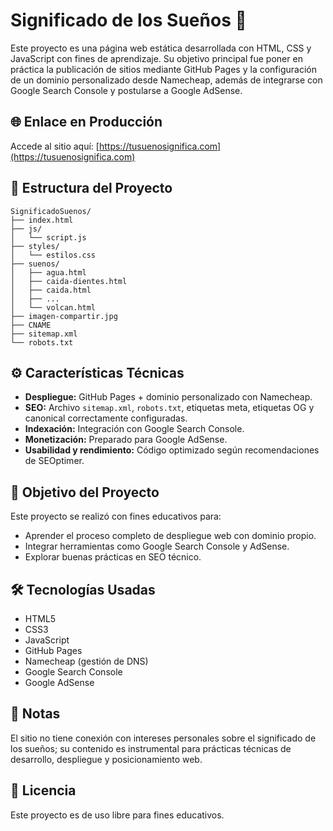 # Significado de los Sueños 🌙

Este proyecto es una página web estática desarrollada con HTML, CSS y JavaScript con fines de aprendizaje. Su objetivo principal fue poner en práctica la publicación de sitios mediante GitHub Pages y la configuración de un dominio personalizado desde Namecheap, además de integrarse con Google Search Console y postularse a Google AdSense.

## 🌐 Enlace en Producción

Accede al sitio aquí: [https://tusuenosignifica.com](https://tusuenosignifica.com)

## 📁 Estructura del Proyecto

```
SignificadoSuenos/
├── index.html
├── js/
│   └── script.js
├── styles/
│   └── estilos.css
├── suenos/
│   ├── agua.html
│   ├── caida-dientes.html
│   ├── caida.html
│   ├── ...
│   └── volcan.html
├── imagen-compartir.jpg
├── CNAME
├── sitemap.xml
└── robots.txt
```

## ⚙️ Características Técnicas

- **Despliegue:** GitHub Pages + dominio personalizado con Namecheap.
- **SEO:** Archivo `sitemap.xml`, `robots.txt`, etiquetas meta, etiquetas OG y canonical correctamente configuradas.
- **Indexación:** Integración con Google Search Console.
- **Monetización:** Preparado para Google AdSense.
- **Usabilidad y rendimiento:** Código optimizado según recomendaciones de SEOptimer.

## 🚀 Objetivo del Proyecto

Este proyecto se realizó con fines educativos para:

- Aprender el proceso completo de despliegue web con dominio propio.
- Integrar herramientas como Google Search Console y AdSense.
- Explorar buenas prácticas en SEO técnico.

## 🛠️ Tecnologías Usadas

- HTML5
- CSS3
- JavaScript
- GitHub Pages
- Namecheap (gestión de DNS)
- Google Search Console
- Google AdSense

## 📌 Notas

El sitio no tiene conexión con intereses personales sobre el significado de los sueños; su contenido es instrumental para prácticas técnicas de desarrollo, despliegue y posicionamiento web.

## 🧾 Licencia

Este proyecto es de uso libre para fines educativos.
